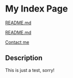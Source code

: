 # My Index Page 

[README.md](https://github.com/Jnthnoaa/group-website/blob/main/README.md)

[README.md](README.md)

[Contact me](contact.md)
## Description

This is just a test, sorry!

